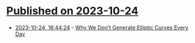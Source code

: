 # [Published on 2023-10-24](index.md)

* [2023-10-24, 18:44:24](https://lobste.rs/s/spljcj/why_we_don_t_generate_elliptic_curves) - [Why We Don’t Generate Elliptic Curves Every Day](https://words.filippo.io/dispatches/parameters/)

